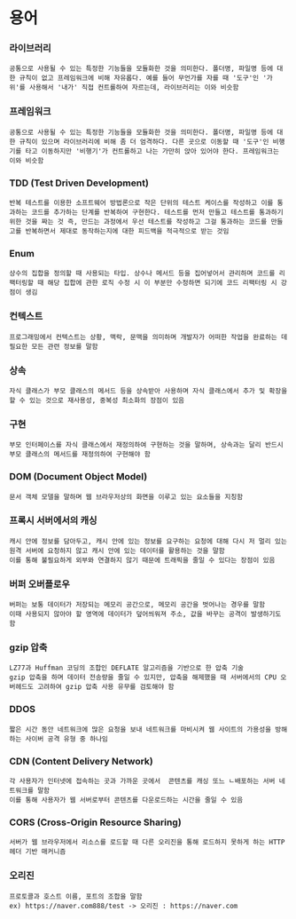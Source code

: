 # 용어

### 라이브러리

    공통으로 사용될 수 있는 특정한 기능들을 모듈화한 것을 의미한다. 폴더명, 파일명 등에 대한 규칙이 없고 프레임워크에 비해 자유롭다. 예를 들어 무언가를 자를 때 '도구'인 '가위'를 사용해서 '내가' 직접 컨트롤하여 자르는데, 라이브러리는 이와 비슷함

### 프레임워크

    공통으로 사용될 수 있는 특정한 기능들을 모듈화한 것을 의미한다. 폴더명, 파일명 등에 대한 규칙이 있으며 라이브러리에 비해 좀 더 엄격하다. 다른 곳으로 이동할 때 '도구'인 비행기를 타고 이동하지만 '비행기'가 컨트롤하고 나는 가만히 앉아 있어야 한다. 프레임워크는 이와 비슷함

### TDD (Test Driven Development)

    반복 테스트를 이용한 소프트웨어 방법론으로 작은 단위의 테스트 케이스를 작성하고 이를 통과하는 코드를 추가하는 단계를 반복하여 구현한다. 테스트를 먼저 만들고 테스트를 통과하기 위한 것을 짜는 것 즉, 만드는 과정에서 우선 테스트를 작성하고 그걸 통과하는 코드를 만들고를 반복하면서 제대로 동작하는지에 대한 피드백을 적극적으로 받는 것임

### Enum

    상수의 집합을 정의할 때 사용되는 타입. 상수나 메서드 등을 집어넣어서 관리하며 코드를 리팩터링할 때 해당 집합에 관한 로직 수정 시 이 부분만 수정하면 되기에 코드 리팩터링 시 강점이 생김

### 컨텍스트

    프로그래밍에서 컨텍스트는 상황, 맥락, 문맥을 의미하며 개발자가 어떠한 작업을 완료하는 데 필요한 모든 관련 정보를 말함

### 상속

    자식 클래스가 부모 클래스의 메서드 등을 상속받아 사용하며 자식 클래스에서 추가 및 확장을 할 수 있는 것으로 재사용성, 중복성 최소화의 장점이 있음

### 구현

    부모 인터페이스를 자식 클래스에서 재정의하여 구현하는 것을 말하며, 상속과는 달리 반드시 부모 클래스의 메서드를 재정의하여 구현해야 함

### DOM (Document Object Model)

    문서 객체 모델을 말하며 웹 브라우저상의 화면을 이루고 있는 요소들을 지칭함

### 프록시 서버에서의 캐싱

    캐시 안에 정보를 담아두고, 캐시 안에 있는 정보를 요구하는 요청에 대해 다시 저 멀리 있는 원격 서버에 요청하지 않고 캐시 안에 있는 데이터를 활용하는 것을 말함
    이를 통해 불필요하게 외부와 연결하지 않기 때문에 트래픽을 줄일 수 있다는 장점이 있음

### 버퍼 오버플로우

    버퍼는 보통 데이터가 저장되는 메모리 공간으로, 메모리 공간을 벗어나는 경우를 말함
    이때 사용되지 않아야 할 영역에 데이터가 덮어씌워져 주소, 값을 바꾸는 공격이 발생하기도 함

### gzip 압축

    LZ77과 Huffman 코딩의 조합인 DEFLATE 알고리즘을 기반으로 한 압축 기술
    gzip 압축을 하며 데이터 전송량을 줄일 수 있지만, 압축을 해제했을 때 서버에서의 CPU 오버헤드도 고려하여 gzip 압축 사용 유무를 검토해야 함

### DDOS

    짧은 시간 동안 네트워크에 많은 요청을 보내 네트워크를 마비시켜 웹 사이트의 가용성을 방해하는 사이버 공격 유형 중 하나임

### CDN (Content Delivery Network)

    각 사용자가 인터넷에 접속하는 곳과 가까운 곳에서  콘텐츠를 캐싱 또느 ㄴ배포하는 서버 네트워크를 말함
    이를 통해 사용자가 웹 서버로부터 콘텐츠를 다운로드하는 시간을 줄일 수 있음

### CORS (Cross-Origin Resource Sharing)

    서버가 웹 브라우저에서 리소스를 로드할 때 다른 오리진을 통해 로드하지 못하게 하는 HTTP 헤더 기반 매커니즘

### 오리진

    프로토콜과 호스트 이름, 포트의 조합을 말함
    ex) https://naver.com888/test -> 오리진 : https://naver.com
